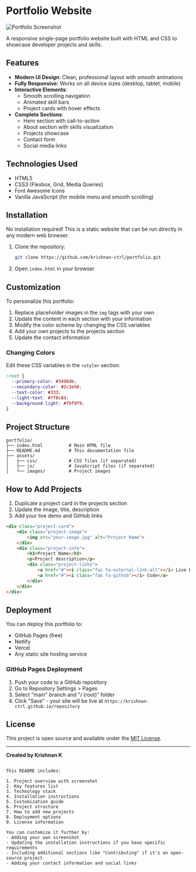 # Portfolio Website

![Portfolio Screenshot](https://images.unsplash.com/photo-1571171637578-41bc2dd41cd2?ixlib=rb-1.2.1&auto=format&fit=crop&w=1200&q=80)

A responsive single-page portfolio website built with HTML and CSS to showcase developer projects and skills.

## Features

- **Modern UI Design**: Clean, professional layout with smooth animations
- **Fully Responsive**: Works on all device sizes (desktop, tablet, mobile)
- **Interactive Elements**: 
  - Smooth scrolling navigation
  - Animated skill bars
  - Project cards with hover effects
- **Complete Sections**:
  - Hero section with call-to-action
  - About section with skills visualization
  - Projects showcase
  - Contact form
  - Social media links

## Technologies Used

- HTML5
- CSS3 (Flexbox, Grid, Media Queries)
- Font Awesome Icons
- Vanilla JavaScript (for mobile menu and smooth scrolling)

## Installation

No installation required! This is a static website that can be run directly in any modern web browser.

1. Clone the repository:
   ```bash
   git clone https://github.com/krishnan-ctrl/portfolio.git
   ```
2. Open `index.html` in your browser

## Customization

To personalize this portfolio:

1. Replace placeholder images in the `img` tags with your own
2. Update the content in each section with your information
3. Modify the color scheme by changing the CSS variables
4. Add your own projects to the projects section
5. Update the contact information

### Changing Colors

Edit these CSS variables in the `<style>` section:
```css
:root {
  --primary-color: #3498db;
  --secondary-color: #2c3e50;
  --text-color: #333;
  --light-text: #7f8c8d;
  --background-light: #f9f9f9;
}
```

## Project Structure

```
portfolio/
├── index.html          # Main HTML file
├── README.md           # This documentation file
├── assets/
│   ├── css/            # CSS files (if separated)
│   ├── js/             # JavaScript files (if separated)
│   └── images/         # Project images
```

## How to Add Projects

1. Duplicate a project card in the projects section
2. Update the image, title, description
3. Add your live demo and GitHub links

```html
<div class="project-card">
    <div class="project-image">
        <img src="your-image.jpg" alt="Project Name">
    </div>
    <div class="project-info">
        <h3>Project Name</h3>
        <p>Project description</p>
        <div class="project-links">
            <a href="#"><i class="fas fa-external-link-alt"></i> Live Demo</a>
            <a href="#"><i class="fab fa-github"></i> Code</a>
        </div>
    </div>
</div>
```

## Deployment

You can deploy this portfolio to:
- GitHub Pages (free)
- Netlify
- Vercel
- Any static site hosting service

### GitHub Pages Deployment

1. Push your code to a GitHub repository
2. Go to Repository Settings > Pages
3. Select "main" branch and "/ (root)" folder
4. Click "Save" - your site will be live at `https://krishnan-ctrl.github.io/repository`

## License

This project is open source and available under the [MIT License](LICENSE).

---

**Created by Krishnan K** 
```

This README includes:

1. Project overview with screenshot
2. Key features list
3. Technology stack
4. Installation instructions
5. Customization guide
6. Project structure
7. How to add new projects
8. Deployment options
9. License information

You can customize it further by:
- Adding your own screenshot
- Updating the installation instructions if you have specific requirements
- Including additional sections like "Contributing" if it's an open-source project
- Adding your contact information and social links
